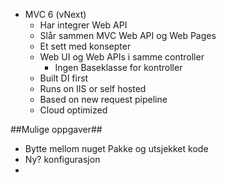 - MVC 6 (vNext)
  - Har integrer Web API
  - Slår sammen MVC Web API og Web Pages
  - Et sett med konsepter
  - Web UI og Web APIs i samme controller
    - Ingen Baseklasse for kontroller
  - Built DI first
  - Runs on IIS or self hosted
  - Based on new request pipeline
  - Cloud optimized

##Mulige oppgaver##
  - Bytte mellom nuget Pakke og utsjekket kode
  - Ny? konfigurasjon
  - 
